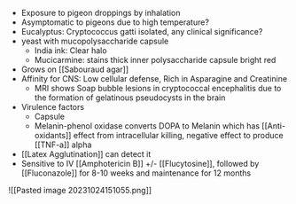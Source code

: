 - Exposure to pigeon droppings by inhalation
- Asymptomatic to pigeons due to high temperature? 
- Eucalyptus: Cryptococcus gatti isolated, any clinical significance? 
- yeast with mucopolysaccharide capsule
	- India ink: Clear halo
	- Mucicarmine: stains thick inner polysaccharide capsule bright red
- Grows on [[Sabouraud agar]]
- Affinity for CNS: Low cellular defense, Rich in Asparagine and Creatinine 
	- MRI shows Soap bubble lesions in cryptococcal encephalitis due to the formation of gelatinous pseudocysts in the brain 
- Virulence factors
	- Capsule
	- Melanin-phenol oxidase converts DOPA to Melanin which has [[Anti-oxidants]] effect from intracellular killing, negative effect to produce [[TNF-a]] alpha
- [[Latex Agglutination]] can detect it  
- Sensitive to IV [[Amphotericin B]] +/- [[Flucytosine]], followed by [[Fluconazole]] for 8-10 weeks and maintenance for 12 months

![[Pasted image 20231024151055.png]]
